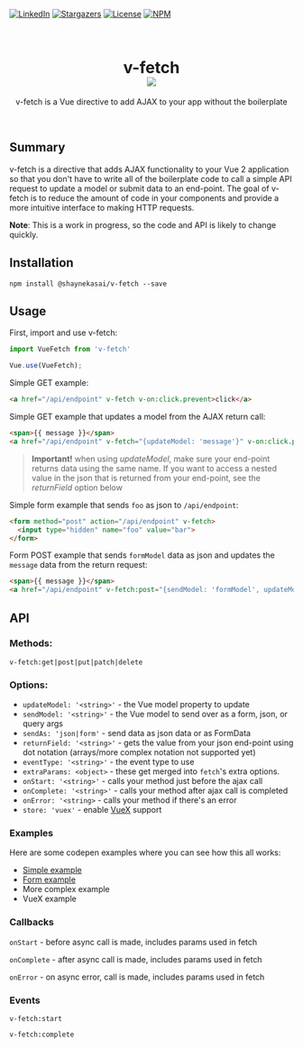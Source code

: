 <!-- PROJECT SHIELDS -->
[![LinkedIn][linkedin-shield]][linkedin-url] [![Stargazers][stars-shield]][stars-url] [![License][license-shield]][license-url] [![NPM][npm-shield]][npm-url]


<!-- PROJECT LOGO -->
<br />
<p align="center">
  <h1 align="center">
    v-fetch
    <br>
    <a href="https://travis-ci.org/shaynekasai/v-fetch" target="_blank"><img src="https://travis-ci.org/shaynekasai/v-fetch.svg?branch=main"></a>
  </h1>

  <p align="center">
    v-fetch is a Vue directive to add AJAX to your app without the boilerplate
  </p> 
</p>

<br>

## Summary

v-fetch is a directive that adds AJAX functionality to your Vue 2 application so that you don't have to write all of the boilerplate code to call a simple API request to update a model or submit data to an end-point. The goal of v-fetch is to reduce the amount of code in your components and provide a more intuitive interface to making HTTP requests.

**Note**: This is a work in progress, so the code and API is likely to change quickly.


## Installation

```
npm install @shaynekasai/v-fetch --save
```

## Usage

First, import and use v-fetch:

```javascript
import VueFetch from 'v-fetch'

Vue.use(VueFetch);
```

Simple GET example:

```html
<a href="/api/endpoint" v-fetch v-on:click.prevent>click</a>
```

Simple GET example that updates a model from the AJAX return call:

```html
<span>{{ message }}</span>
<a href="/api/endpoint" v-fetch="{updateModel: 'message'}" v-on:click.prevent>click</a>
```

> **Important!** when using *updateModel*, make sure your end-point returns data using the same name. If you want to access a nested value in the json that is returned from your end-point, see the *returnField* option below

Simple form example that sends `foo` as json to `/api/endpoint`:

```html
<form method="post" action="/api/endpoint" v-fetch>
  <input type="hidden" name="foo" value="bar">
</form>
```

Form POST example that sends `formModel` data as json and updates the `message` data from the return request:

```html
<span>{{ message }}</span>
<a href="/api/endpoint" v-fetch:post="{sendModel: 'formModel', updateModel: 'message'}" v-on:click.prevent>click</a>
```

## API

### Methods:
  
```v-fetch:get|post|put|patch|delete```

### Options:

- `updateModel: '<string>'` - the Vue model property to update 
- `sendModel: '<string>'` - the Vue model to send over as a form, json, or query args
- `sendAs: 'json|form'` - send data as json data or as FormData
- `returnField: '<string>'` - gets the value from your json end-point using dot notation (arrays/more complex notation not supported yet)
- `eventType: '<string>'` - the event type to use
- `extraParams: <object>` - these get merged into `fetch`'s extra options.
- `onStart: '<string>'` - calls your method just before the ajax call
- `onComplete: '<string>'` - calls your method after ajax call is completed
- `onError: '<string>` - calls your method if there's an error
- `store: 'vuex'` - enable [VueX](https://vuex.vuejs.org/) support

### Examples

Here are some codepen examples where you can see how this all works:

- [Simple example](https://jsfiddle.net/shaynekasai/3vndyk4L/)
- [Form example](https://jsfiddle.net/shaynekasai/n2t5864j/14/)
- More complex example
- VueX example

### Callbacks

```onStart``` - before async call is made, includes params used in fetch

```onComplete``` - after async call is made, includes params used in fetch

```onError``` - on async error, call is made, includes params used in fetch

### Events

```v-fetch:start```

```v-fetch:complete```


<!-- MARKDOWN LINKS & IMAGES -->
<!-- https://www.markdownguide.org/basic-syntax/#reference-style-links -->
[contributors-shield]: https://img.shields.io/github/contributors/shaynekasai/repo.svg?style=for-the-badge
[contributors-url]: https://github.com/shaynekasai/repo/graphs/contributors
[forks-shield]: https://img.shields.io/github/forks/shaynekasai/v-fetch.svg?style=for-the-badge
[forks-url]: https://github.com/shaynekasai/repo/network/members
[stars-shield]: https://img.shields.io/github/stars/shaynekasai/v-fetch.svg?style=for-the-badge
[stars-url]: https://github.com/shaynekasai/repo/stargazers
[issues-shield]: https://img.shields.io/github/issues/shaynekasai/v-fetch.svg?style=for-the-badge
[issues-url]: https://github.com/shaynekasai/repo/issues
[license-shield]: https://img.shields.io/github/license/shaynekasai/v-fetch.svg?style=for-the-badge
[license-url]: https://github.com/shaynekasai/v-fetch/blob/main/LICENSE
[linkedin-shield]: https://img.shields.io/badge/-LinkedIn-black.svg?style=for-the-badge&logo=linkedin&colorB=555
[linkedin-url]: https://www.linkedin.com/in/shayne-kasai-8115b05/
[npm-url]: https://www.npmjs.com/package/@shaynekasai/v-fetch
[npm-shield]: https://img.shields.io/badge/-NPM-black.svg?style=for-the-badge&logo=npm&colorB=555